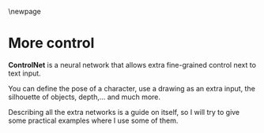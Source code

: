 \newpage 

# More control

**ControlNet** is a neural network that allows extra fine-grained control next to text input.

You can define the pose of a character, use a drawing as an extra input, the silhouette of objects, depth,... and much more. 

Describing all the extra networks is a guide on itself, so I will try to give some practical examples where I use some of them. 

